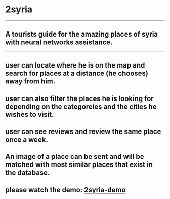 # 2syria
---
## A tourists guide for the amazing places of syria with neural networks assistance.
---
user can locate where he is on the map and search for places at a distance (he chooses) away from him.
---
user can also filter the places he is looking for depending on the categoreies and the cities he wishes to visit.
---
user can see reviews and review the same place once a week.
---
An image of a place can be sent and will be matched with most similar places that exist in the database.
---
## please watch the demo: [2syria-demo](https://1drv.ms/v/c/ca524006c0ac4fc8/Ecb5PmPLy9RFmf0SAT5gWBEB32wumdX6a_aPGI1Ce3-j5w)
